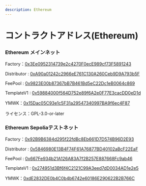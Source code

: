 ```yaml
---
description: Ethereum
---
```


# コントラクトアドレス(Ethereum)

### Ethereum メインネット <a href="#meinnetto" id="meinnetto"></a>

Factory：[0x3Ee0952314739e2c4270F0ecE989cf73F5891243](https://etherscan.io/address/0x3ee0952314739e2c4270f0ece989cf73f5891243)

Distributor : [0xA90a01242c2966eE761C130A260Ceb9D9A793b5F](https://etherscan.io/address/0xa90a01242c2966ee761c130a260ceb9d9a793b5f#tokentxns)

FeePool : [0x9823E00b87367bB7B461Bd5eC22Dc1eB0064c869](https://etherscan.io/address/0x9823e00b87367bb7b461bd5ec22dc1eb0064c869)

TemplateV1 : [0x59884000f564D752e89f6A2e0F77E3cacDD0eD1d](https://etherscan.io/address/0x59884000f564d752e89f6a2e0f77e3cacdd0ed1d)

​YMWK：[0x15Dac05C93e1c5F31a29547340997BA9f6ec4F87](https://etherscan.io/address/0x15dac05c93e1c5f31a29547340997ba9f6ec4f87)

ライセンス：GPL-3.0-or-later

### Ethereum Sepoliaテストネット <a href="#goerlitesutonetto" id="goerlitesutonetto"></a>

Factory：[0x92B9B6384d295f22fdBc8Eb661D7D574B96D2E93](https://sepolia.etherscan.io/address/0x92b9b6384d295f22fdbc8eb661d7d574b96d2e93)

Distributor : [0x5846980E13B4F74F61A76877BD40102aBcF22EaF](https://sepolia.etherscan.io/address/0x5846980e13b4f74f61a76877bd40102abcf22eaf)

FeePool : [0x667Fe934b21A126A83A7f2B257E887668Fc9ab46](https://sepolia.etherscan.io/address/0x667fe934b21a126a83a7f2b257e887668fc9ab46)

TemplateV1 : [0x274951d3Bf6f4C2121C99A3eed7dD0034AD1e2e5](https://sepolia.etherscan.io/address/0x274951d3bf6f4c2121c99a3eed7dd0034ad1e2e5)

​YMWK：[0xdE2832DE0b4C0b4b6742e60186E290622B2B766C](https://sepolia.etherscan.io/address/0xde2832de0b4c0b4b6742e60186e290622b2b766c)
